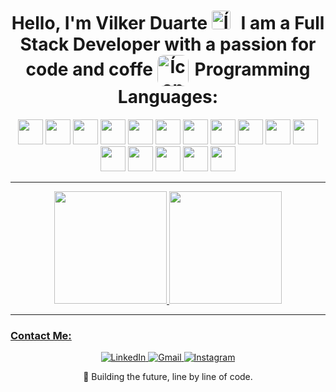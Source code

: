 


<h1 align="center"> Hello, I'm Vilker Duarte <img src="https://media.giphy.com/media/f9jQLaKJJl6dL0AmmZ/giphy.gif" alt="Ícone de terminal digitando"  width="30px" style="margin-right: 10px; border-radius: 10%; /> 
                       
---

<h2 align="center" > I am a Full Stack Developer with a passion for code and coffe <img src="https://media.giphy.com/media/YOT9cbRqAPSF1sb1lk/giphy.gif" alt="Ícone de terminal digitando" width="50px" align="center" style="margin-right: 10px; border-radius: 20%;  />
</h2>
 
---                                                                                                                                              

### Programming Languages:
<p align="center">
  <img width="40px" src="https://cdn.jsdelivr.net/gh/devicons/devicon/icons/html5/html5-original-wordmark.svg" width="40" height="40"/>
  <img width="40px" src="https://cdn.jsdelivr.net/gh/devicons/devicon/icons/css3/css3-original-wordmark.svg" width="40" height="40" />
  <img loading="lazy" src="https://cdn.jsdelivr.net/gh/devicons/devicon/icons/git/git-original.svg" width="40" height="40"/>
  <img loading="lazy" src="https://cdn.jsdelivr.net/gh/devicons/devicon@latest/icons/php/php-original.svg" width="40" height="40"/>
  <img loading="lazy" src="https://cdn.jsdelivr.net/gh/devicons/devicon@latest/icons/nodejs/nodejs-original-wordmark.svg" width="40" height="40"/>
  <img loading="lazy" src="https://cdn.jsdelivr.net/gh/devicons/devicon@latest/icons/javascript/javascript-original.svg" width="40" height="40"/>
  <img loading="lazy" src="https://cdn.jsdelivr.net/gh/devicons/devicon@latest/icons/cplusplus/cplusplus-original.svg" width="40" height="40"/>
  <img loading="lazy" src="https://cdn.jsdelivr.net/gh/devicons/devicon@latest/icons/mysql/mysql-original-wordmark.svg" width="40" height="40"/>
  <img loading="lazy" src="https://cdn.jsdelivr.net/gh/devicons/devicon@latest/icons/android/android-plain.svg" width="40" height="40"/>
  <img loading="lazy" src="https://cdn.jsdelivr.net/gh/devicons/devicon@latest/icons/objectivec/objectivec-plain.svg" width="40" height="40"/>
  <img loading="lazy" src="https://cdn.jsdelivr.net/gh/devicons/devicon@latest/icons/swift/swift-original.svg" width="40" height="40"/>
  <img loading="lazy" src="https://cdn.jsdelivr.net/gh/devicons/devicon@latest/icons/delphi/delphi-plain.svg" width="40" height="40"/>
  <img loading="lazy"  src="https://cdn.jsdelivr.net/gh/devicons/devicon@latest/icons/bash/bash-original.svg" width="40" height="40"/>
  <img loading="lazy" src="https://cdn.jsdelivr.net/gh/devicons/devicon@latest/icons/java/java-original.svg" width="40" height="40"/>
  <img loading="lazy" src="https://cdn.jsdelivr.net/gh/devicons/devicon@latest/icons/python/python-original.svg" width="40" height="40"/>
  <img loading="lazy" src="https://cdn.jsdelivr.net/gh/devicons/devicon@latest/icons/csharp/csharp-plain.svg" width="40" height="40"/>
</p>

---

<div>
  <p align="center" >
  <a href="https://github.com/vilkerduarte">
    <img loading="lazy" height="180em" src="https://github-readme-stats.vercel.app/api/top-langs/?username=vilkerduarte&layout=compact&langs_count=7&theme=holi"/>
    <img loading="lazy" height="180em" src="https://github-readme-stats.vercel.app/api?username=vilkerduarte&show_icons=true&theme=holi&include_all_commits=true&count_private=true"/>
    </p>
</div>

---

### Contact Me:
<p align="center" >
  <a href="https://www.linkedin.com/in/vilker-duarte/" target="_blank">
    <img src="https://img.shields.io/badge/LinkedIn-0077B5?style=for-the-badge&logo=linkedin&logoColor=white" alt="LinkedIn" />
  </a>
  <a href="mailto:vilkerdurate@gmail.com">
    <img src="https://img.shields.io/badge/Gmail-D14836?style=for-the-badge&logo=gmail&logoColor=white" alt="Gmail" />
  </a>
  <a href="https://www.instagram.com/vilkerduarte" target="_blank">
    <img src="https://img.shields.io/badge/Instagram-E4405F?style=for-the-badge&logo=instagram&logoColor=white" alt="Instagram" />
  </a>
</p>

<p align="center">
  🚀 Building the future, line by line of code.
</p>
